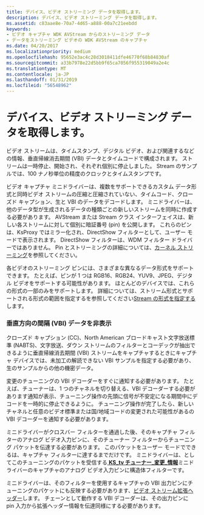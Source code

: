 ```yaml
---
title: デバイス、ビデオ ストリーミング データを取得します。
description: デバイス、ビデオ ストリーミング データを取得します。
ms.assetid: c83aae8e-70a7-4d65-a888-00a7c21eebdd
keywords:
- ビデオ キャプチャ WDK AVStream からのストリーミング データ
- データをストリーミング ビデオの WDK AVStream のキャプチャ
ms.date: 04/20/2017
ms.localizationpriority: medium
ms.openlocfilehash: 95652e3ac4c28d3018411dfe46770f68b84830af
ms.sourcegitcommit: a33b7978e22d5bb9f65ca7056f955319049a2e4c
ms.translationtype: MT
ms.contentlocale: ja-JP
ms.lasthandoff: 01/31/2019
ms.locfileid: "56548962"
---
```

# <a name="streaming-data-from-a-video-capture-device"></a>デバイス、ビデオ ストリーミング データを取得します。


ビデオ ストリームは、タイムスタンプ、デジタル ビデオ、および関連するなどの情報、垂直帰線消去期間 (VBI) データとタイムコードで構成されます。 ストリームは一時停止、開始され、それぞれ個別に停止しました。 Stream のサンプルでは、100 ナノ秒単位の精度のクロックとタイムスタンプです。

ビデオ キャプチャ ミニドライバーは、複数をサポートできるカスタム データ形式と同時ビデオ ストリームの圧縮と圧縮されていない、タイムコード、クローズド キャプション、生と VBI のデータをデコードします。 ミニドライバーは、他のデータ型が生成されるデータの種類ごとの新しいストリームを同時に作成する必要があります。 AVStream または Stream クラス インターフェイスは、新しい各ストリームに対して個別に暗証番号 (pin) を公開します。 これらのピンは、KsProxy ではミラー化され、DirectShow フィルターとして、ユーザー モードで表示されます。 DirectShow フィルターは、WDM フィルター ドライバーではありません。 Pin とストリーミングの詳細については、[カーネル ストリーミング](kernel-streaming.md)を参照してください。

各ビデオのストリーミング ピンには、さまざまな異なるデータ形式をサポートできます。 たとえば、ピンが 1 つは RGB16、RGB24、YUV9、JPEG、デジタル ビデオをサポートする可能性があります。 ほとんどのデバイスでは、これらの形式の一部のみをサポートします。 詳細については、ストリーム形式とサポートされる形式の範囲を指定するを参照してください[Stream の形式を指定する](specifying-stream-formats.md)します。

### <a name="vertical-blanking-interval-vbi-data"></a>垂直方向の間隔 (VBI) データを非表示

クローズド キャプション (CC)、North American ブロードキャスト文字放送標準 (NABTS)、文字放送、ダウン ストリームのフィルターとコーデックが抽出できるように垂直帰線消去期間 (VBI) ストリームをキャプチャするときにキャプチャ デバイスでは、未加工の解読できない VBI サンプルを指定する必要があり、生のサンプルからの他の機密データ。

変更のチューニングの VBI デコーダーをすぐに通知する必要があります。 たとえば、チューナーは、1 つのチャネルを切り替える、VBI デコーダーする必要があります通知が表示、チューニング操作の先頭に信号が不安定になる期間中にデコードを一時的に停止できるように。 チューニング操作が完了したら、新しいチャネルと任意のビデオ標準または国/地域コードの変更された可能性があるの VBI デコーダーを通知する必要があります。

ミニドライバーがクロスバー フィルターを通過した後、そのキャプチャ フィルターのアナログ ビデオ入力ピンに、そのチューナー フィルターからチューニング パケットを伝達する必要があります。 このパケットをユーザー モードでできるは、キャプチャ フィルターに達するまでだけです。 ミニドライバーは、としてこのチューニングのパケットを受信する[ **KS\_tv チューナー\_変更\_情報**](https://msdn.microsoft.com/library/windows/hardware/ff567691)ミニドライバーのキャプチャのアナログ ビデオ入力ピンに構造体フィルターです。

ミニドライバーは、そのフィルターを使用するキャプチャの VBI 出力ピンにチューニングのパケットにも反映する必要があります、[ビデオ ストリーム拡張ヘッダー](video-stream-extended-headers.md)します。 チェーンとして動作する VBI デコーダーは、その出力ピンに pin 入力から拡張ヘッダー情報を伝達同様にする必要があります。

 

 




